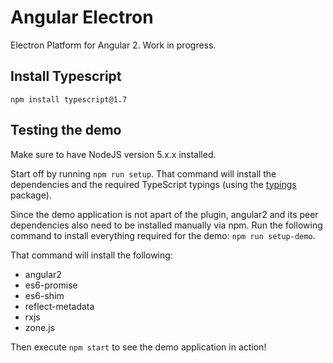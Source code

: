 # Angular Electron

Electron Platform for Angular 2. Work in progress.

## Install Typescript
`npm install typescript@1.7`

## Testing the demo

Make sure to have NodeJS version 5.x.x installed.

Start off by running `npm run setup`. That command will install the dependencies and the required TypeScript typings (using the [typings](https://www.npmjs.com/package/typings) package).

Since the demo application is not apart of the plugin, angular2 and
its peer dependencies also need to be installed manually via npm. Run
the following command to install everything required for the demo: `npm run setup-demo`.

That command will install the following:
* angular2
* es6-promise
* es6-shim
* reflect-metadata
* rxjs
* zone.js

Then execute `npm start` to see the demo application in action!
